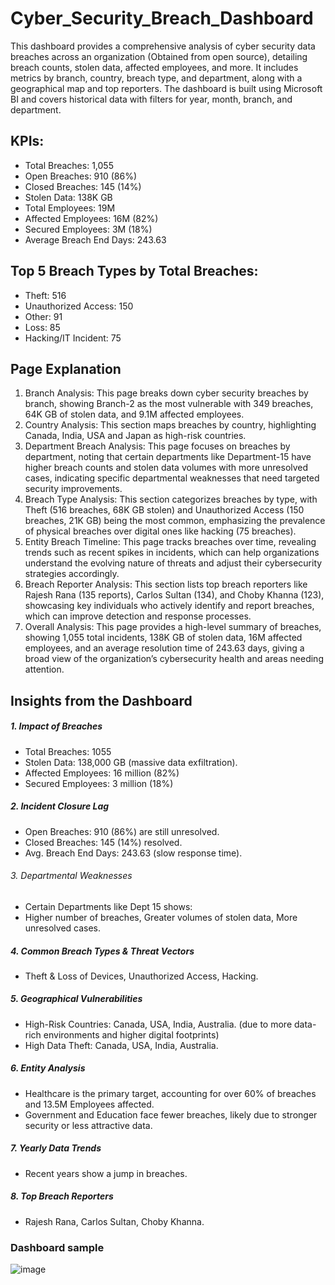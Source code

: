 # Cyber_Security_Breach_Dashboard
This dashboard provides a comprehensive analysis of cyber security data breaches across an organization (Obtained from open source), detailing breach counts, stolen data, affected employees, and more. It includes metrics by branch, country, breach type, and department, along with a geographical map and top reporters. The dashboard is built using Microsoft BI and covers historical data with filters for year, month, branch, and department.

## KPIs:
- Total Breaches: 1,055
- Open Breaches: 910 (86%)
- Closed Breaches: 145 (14%)
- Stolen Data: 138K GB
- Total Employees: 19M
- Affected Employees: 16M (82%)
- Secured Employees: 3M (18%)
- Average Breach End Days: 243.63

## Top 5 Breach Types by Total Breaches:
- Theft: 516
- Unauthorized Access: 150
- Other: 91
- Loss: 85
- Hacking/IT Incident: 75

## Page Explanation
1. Branch Analysis: This page breaks down cyber security breaches by branch, showing Branch-2 as the most vulnerable with 349 breaches, 64K GB of stolen data, and 9.1M affected employees.
2. Country Analysis: This section maps breaches by country, highlighting Canada, India, USA and Japan as high-risk countries.
3. Department Breach Analysis: This page focuses on breaches by department, noting that certain departments like Department-15 have higher breach counts and stolen data volumes with more unresolved cases, indicating specific departmental weaknesses that need targeted security improvements.
4. Breach Type Analysis: This section categorizes breaches by type, with Theft (516 breaches, 68K GB stolen) and Unauthorized Access (150 breaches, 21K GB) being the most common, emphasizing the prevalence of physical breaches over digital ones like hacking (75 breaches).
5. Entity Breach Timeline: This page tracks breaches over time, revealing trends such as recent spikes in incidents, which can help organizations understand the evolving nature of threats and adjust their cybersecurity strategies accordingly.
6. Breach Reporter Analysis: This section lists top breach reporters like Rajesh Rana (135 reports), Carlos Sultan (134), and Choby Khanna (123), showcasing key individuals who actively identify and report breaches, which can improve detection and response processes.
7. Overall Analysis: This page provides a high-level summary of breaches, showing 1,055 total incidents, 138K GB of stolen data, 16M affected employees, and an average resolution time of 243.63 days, giving a broad view of the organization’s cybersecurity health and areas needing attention.

## Insights from the Dashboard
##### 1. Impact of Breaches
- Total Breaches: 1055  
- Stolen Data: 138,000 GB (massive data exfiltration). 
- Affected Employees: 16 million (82%)
- Secured Employees: 3 million (18%)
##### 2. Incident Closure Lag
- Open Breaches: 910 (86%) are still unresolved.
- Closed Breaches: 145 (14%) resolved. 
- Avg. Breach End Days: 243.63  (slow response time).
###### 3. Departmental Weaknesses
- Certain Departments like Dept 15 shows:
- Higher number of breaches, Greater volumes of stolen data, More unresolved cases.
##### 4. Common Breach Types & Threat Vectors
- Theft & Loss of Devices, Unauthorized Access, Hacking.
##### 5. Geographical Vulnerabilities
- High-Risk Countries: Canada, USA, India, Australia. (due to more data-rich environments and higher digital footprints)
- High Data Theft: Canada, USA, India, Australia.
##### 6. Entity Analysis 
- Healthcare is the primary target, accounting for over 60% of breaches and 13.5M Employees affected. 
- Government and Education face fewer breaches, likely due to stronger security or less attractive data.
##### 7. Yearly Data Trends
- Recent years show a jump in breaches. 
##### 8. Top Breach Reporters 
- Rajesh Rana, Carlos Sultan, Choby Khanna.

### Dashboard sample

![image](https://github.com/user-attachments/assets/752bd250-24c1-4be8-8a1f-317b1a6073c3)

